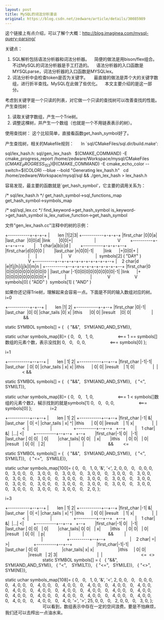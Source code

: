 ```yaml
---
layout: post
title: MySQL的词法分析漫谈
original: https://blog.csdn.net/zedware/article/details/30085989
---
```

这个链接上有点介绍，可以了解个大概：http://blog.imaginea.com/mysql-query-parsing/   

关键点：
1. SQL解析包括语法分析器和词法分析器。
   简便的做法是用bison/flex组合。不过MySQL的词法分析器是手工打造的。
   语法分析器的入口函数是MYSQLparse，词法分析器的入口函数是MYSQLlex。
2. 词法分析中会检查token是否为关键字。
    最直接的做法是弄个大的关键字数组，进行折半查找。MySQL在此做了些优化。
   本文主要介绍的是这一部分。

考虑到关键字是一个只读的列表，对它做一个只读的查找树可以改善查找的性能。
产生查找树：
1. 读取关键字数组，产生一个Trie树。
2. 调整这棵树，并产生一个数组（也就是一个不用链表表示的树）。

使用查找树：
这个比较简单，直接看函数get_hash_symbol好了。

产生查找树，相关的Makefile规则：     
In `sql/CMakeFiles/sql.dir/build.make':

sql/lex_hash.h: sql/gen_lex_hash
  $(CMAKE_COMMAND) -E cmake_progress_report /home/zedware/Workspace/mysql/CMakeFiles $(CMAKE_PROGRESS_153)
  @$(CMAKE_COMMAND) -E cmake_echo_color --switch=$(COLOR) --blue --bold "Generating lex_hash.h"
  cd /home/zedware/Workspace/mysql/sql && ./gen_lex_hash > lex_hash.h

容易发现，最主要的函数就是`get_hash_symbol'，它主要的调用关系为：

/* sql/lex_hash.h */
get_hash_symbol->sql_functions_map
get_hash_symbol->symbols_map

/* sql/sql_lex.cc */
find_keyword->get_hash_symbol
is_keyword->get_hash_symbol
is_lex_native_function->get_hash_symbol

文件"gen_lex_hash.cc"注释中的树的示例：

+-----------+-+-+-+
|       len |1|2|3|
+-----------+-+-+-+
|first_char |0|0|a|
|last_char  |0|0|d|
|link       |0|0|+|
                 |
                 V
       +----------+-+-+-+--+
       |    1 char|a|b|c|d |
       +----------+-+-+-+--+
       |first_char|d|0|0|0 |
       |last_char |n|0|0|-1|
       |link      |+|0|0|+ |
                   |     |
                   |     V
                   |  symbols[2] ( "DAY" )
                   V
+----------+--+-+-+-+-+-+-+-+-+-+--+
|    2 char|d |e|f|j|h|i|j|k|l|m|n |
+----------+--+-+-+-+-+-+-+-+-+-+--+
|first_char|0 |0|0|0|0|0|0|0|0|0|0 |
|last_char |-1|0|0|0|0|0|0|0|0|0|-1|
|link      |+ |0|0|0|0|0|0|0|0|0|+ |
            |                    |
            V                    V
         symbols[0] ( "ADD" )  symbols[1] ( "AND" )

如果你还记得Trie树，理解起来会容易一点。下面是不同的输入数组对应的树。
i=0

+-----------+-+--+
|       len |1| 2|
+-----------+-+--+
|first_char |0|-1|
|last_char  |0| 0|
|char_tails |0| x|
|ithis      |0| 0|
|iresult    |0| 0|
                |
               &&

static SYMBOL symbols[] = {
  { "&&",   SYM(AND_AND_SYM)},

static uchar symbols_map[8]= {
0,   0,   1, 0,                    <=== 1 == symbols[]数组的元素个数，表示没找到
0,   0,   0, 0,                    <=== symbols[0]
};

i=1

+-----------+--+--+
|       len | 1| 2|
+-----------+--+--+
|first_char |-1|-1|
|last_char  | 0| 0|
|char_tails | x| x|
|ithis      | 0| 0|
|iresult    | 1| 0|
              |  |
              < &&

static SYMBOL symbols[] = {
  { "&&",   SYM(AND_AND_SYM)},
  { "<",    SYM(LT)},

static uchar symbols_map[8]= {
0,   0,   1, 0,                    <=== 1 < symbols[]数组的元素个数2，戫示找到的就是symbols[1]
0,   0,   0, 0,                    <=== symbols[0]
};
             
i=2

+-----------+--+--+
|       len | 1| 2|
+-----------+--+--+
|first_char |-1| &|
|last_char  | 0| <|
|char_tails | x| ^|
|ithis      | 0| 0|
|iresult    | 1| x|
              |  |
              <  |
                 |          
       +----------+--+--+   +--+
       |    1 char| &|  |...| <|
       +----------+--+--+   +--+
       |first_char|-1| 0|   |-1|
       |last_char | 0| 0|   | 0|
       |char_tails| 0| 0|   | x|
       |ithis     | 0| 0|   | 0|
       |iresult   | 0| 0|   | 2|
                   |          |
                   &&        <=

static SYMBOL symbols[] = {
  { "&&",   SYM(AND_AND_SYM)},
  { "<",    SYM(LT)},
  { "<=",   SYM(LE)},

static uchar symbols_map[100]= {
0,   0,   1, 0,
'&', '<', 2, 0,
0,   0,   0, 0,
0,   0,   3, 0,
0,   0,   3, 0,
0,   0,   3, 0,
0,   0,   3, 0,
0,   0,   3, 0,
0,   0,   3, 0,
0,   0,   3, 0,
0,   0,   3, 0,
0,   0,   3, 0,
0,   0,   3, 0,
0,   0,   3, 0,
0,   0,   3, 0,
0,   0,   3, 0,
0,   0,   3, 0,
0,   0,   3, 0,
0,   0,   3, 0,
0,   0,   3, 0,
0,   0,   3, 0,
0,   0,   3, 0,
0,   0,   3, 0,
0,   0,   3, 0,
0,   0,   2, 0,
};

i=3

+-----------+--+--+
|       len | 1| 2|
+-----------+--+--+
|first_char |-1| &|
|last_char  | 0| <|
|char_tails | x| ^|
|ithis      | 0| 0|
|iresult    | 1| x|
              |  |
              <  |
                 |          
       +----------+--+--+   +--+
       |    1 char| &|  |...| <|
       +----------+--+--+   +--+
       |first_char|-1| 0|   |-1|
       |last_char | 0| 0|   | 0|
       |char_tails| 0| 0|   | x|
       |ithis     | 0| 0|   | 0|
       |iresult   | 0| 0|   | p|
                   |          |
                   &&         |
                              |
                   +----------+--+--+
                   |    2 char| =| >|
                   +----------+--+--+
                   |first_char|-1|-1|
                   |last_char | 0| 0|
                   |char_tails| x| x|
                   |ithis     | 0| 0|
                   |iresult   | 2| 3|
                                |  |
                               <=  <>
                              
static SYMBOL symbols[] = {
  { "&&",   SYM(AND_AND_SYM)},
  { "<",    SYM(LT)},
  { "<=",   SYM(LE)},
  { "<>",   SYM(NE)},

static uchar symbols_map[108]= {
0,   0,   1, 0,
'&', '<', 2, 0,
0,   0,   0, 0,
0,   0,   4, 0,
0,   0,   4, 0,
0,   0,   4, 0,
0,   0,   4, 0,
0,   0,   4, 0,
0,   0,   4, 0,
0,   0,   4, 0,
0,   0,   4, 0,
0,   0,   4, 0,
0,   0,   4, 0,
0,   0,   4, 0,
0,   0,   4, 0,
0,   0,   4, 0,
0,   0,   4, 0,
0,   0,   4, 0,
0,   0,   4, 0,
0,   0,   4, 0,
0,   0,   4, 0,
0,   0,   4, 0,
0,   0,   4, 0,
0,   0,   4, 0,
'=', '>', 25, 0,
0,   0,   2, 0,
0,   0,   3, 0,
};
                              
可以看到，数组表示中存在一定的空间浪费。要是不怕麻烦，我们还可以去榨出一点油水来。
